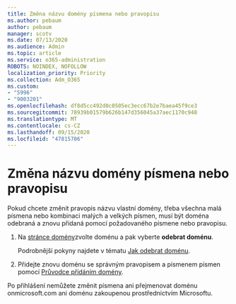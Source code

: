 ```yaml
---
title: Změna názvu domény písmena nebo pravopisu
ms.author: pebaum
author: pebaum
manager: scotv
ms.date: 07/13/2020
ms.audience: Admin
ms.topic: article
ms.service: o365-administration
ROBOTS: NOINDEX, NOFOLLOW
localization_priority: Priority
ms.collection: Adm_O365
ms.custom:
- "5996"
- "9003201"
ms.openlocfilehash: df8d5cc492d0c0505ec3ecc67b2e7baea45f9ce3
ms.sourcegitcommit: 78939b01579b626b147d356045a37aec1170c948
ms.translationtype: MT
ms.contentlocale: cs-CZ
ms.lasthandoff: 09/15/2020
ms.locfileid: "47815706"
---
```

# <a name="change-a-domain-name-letter-case-or-spelling"></a>Změna názvu domény písmena nebo pravopisu

Pokud chcete změnit pravopis názvu vlastní domény, třeba všechna malá písmena nebo kombinaci malých a velkých písmen, musí být doména odebraná a znovu přidaná pomocí požadovaného písmene nebo pravopisu.

1. Na [stránce domény](https://admin.microsoft.com/Adminportal#/Domains)zvolte doménu a pak vyberte  **odebrat doménu**.</br>

    Podrobnější pokyny najdete v tématu [Jak odebrat doménu](https://docs.microsoft.com/microsoft-365/admin/get-help-with-domains/remove-a-domain?view=o365-worldwide).

2. Přidejte znovu doménu se správným pravopisem a písmenem písmen pomocí [Průvodce přidáním domény](https://admin.microsoft.com/Adminportal#/Domains/Wizard).

Po přihlášení nemůžete změnit písmena ani přejmenovat doménu onmicrosoft.com ani doménu zakoupenou prostřednictvím Microsoftu.